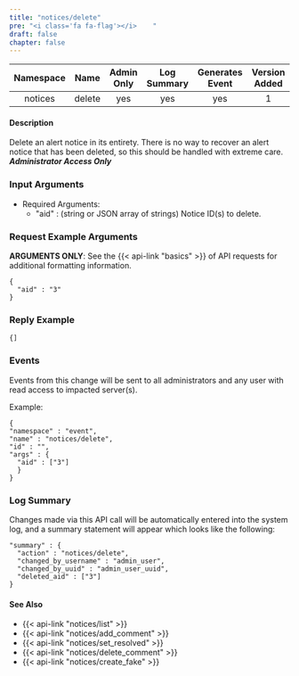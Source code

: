 ```yaml
---
title: "notices/delete"
pre: "<i class='fa fa-flag'></i>	"
draft: false
chapter: false
---
```


| Namespace | Name | Admin Only | Log Summary | Generates Event | Version Added
|:----------------:|:--------:|:--------:|:--------:|:--------:|:---:|
| notices | delete | yes | yes | yes | 1 |

#### Description
Delete an alert notice in its entirety. There is no way to recover an alert notice that has been deleted, so this should be handled with extreme care.
***Administrator Access Only***

### Input Arguments
* Required Arguments:
   * "aid" : (string or JSON array of strings) Notice ID(s) to delete.


### Request Example Arguments
**ARGUMENTS ONLY**: See the {{< api-link "basics" >}} of API requests for additional formatting information.

```
{
  "aid" : "3"
}
```

### Reply Example
```
{]
```


### Events
Events from this change will be sent to all administrators and any user with read access to impacted server(s). 

Example:
```
{
"namespace" : "event",
"name" : "notices/delete",
"id" : "",
"args" : {
  "aid" : ["3"]
  }
}
```

### Log Summary
Changes made via this API call will be automatically entered into the system log, and a summary statement will appear which looks like the following:
```
"summary" : {
  "action" : "notices/delete",
  "changed_by_username" : "admin_user",
  "changed_by_uuid" : "admin_user_uuid",
  "deleted_aid" : ["3"]
}
```

#### See Also
* {{< api-link "notices/list" >}}
* {{< api-link "notices/add_comment" >}}
* {{< api-link "notices/set_resolved" >}}
* {{< api-link "notices/delete_comment" >}}
* {{< api-link "notices/create_fake" >}}
